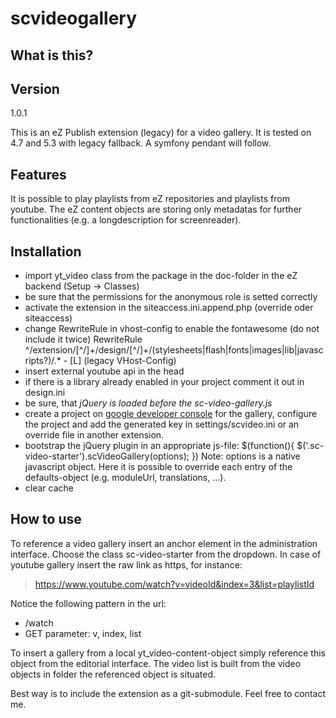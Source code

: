 scvideogallery
==============
What is this?
-------------

Version
-------
1.0.1

This is an eZ Publish extension (legacy) for a video gallery. It is tested on 4.7 and 5.3 with legacy fallback.
A symfony pendant will follow.

Features
--------
It is possible to play playlists from eZ repositories and playlists from youtube. The eZ content objects are storing
only metadatas for further functionalities (e.g. a longdescription for screenreader).

Installation
------------

* import yt_video class from the package in the doc-folder in the eZ backend (Setup -> Classes)
* be sure that the permissions for the anonymous role is setted correctly
* activate the extension in the siteaccess.ini.append.php (override oder siteaccess)
* change RewriteRule in vhost-config to enable the fontawesome (do not include it twice)
  RewriteRule ^/extension/[^/]+/design/[^/]+/(stylesheets|flash|fonts|images|lib|javascripts?)/.* - [L]
  (legacy VHost-Config)
* insert external youtube api in the head
    <script src="https://www.youtube.com/iframe_api"></script>
* if there is a library already enabled in your project comment it out in design.ini
* be sure, that *jQuery is loaded before the sc-video-gallery.js*
* create a project on [google developer console](https://console.developers.google.com/project) for the gallery,
configure the project and add the generated key in settings/scvideo.ini or an override file in another extension.
* bootstrap the jQuery plugin in an appropriate js-file:
    $(function(){
        $('.sc-video-starter').scVideoGallery(options);
    })
  Note: options is a native javascript object. Here it is possible to override each entry of the defaults-object
  (e.g. moduleUrl, translations, ...).
* clear cache

How to use
----------

To reference a video gallery insert an anchor element in the administration interface. Choose the class sc-video-starter
from the dropdown. In case of youtube gallery insert the raw link as https, for instance:
>https://www.youtube.com/watch?v=videoId&index=3&list=playlistId

Notice the following pattern in the url:
* /watch
* GET parameter: v, index, list

To insert a gallery from a local yt_video-content-object simply reference this object from the editorial interface. The
video list is built from the video objects in folder the referenced object is situated.

Best way is to include the extension as a git-submodule. Feel free to contact me.


